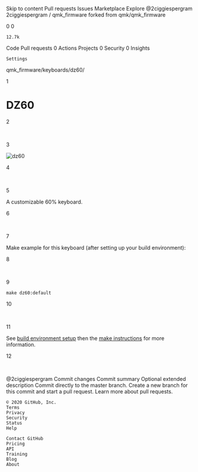 
Skip to content
Pull requests
Issues
Marketplace
Explore
@2ciggiespergram
2ciggiespergram /
qmk_firmware
forked from qmk/qmk_firmware

0
0

    12.7k

Code
Pull requests 0
Actions
Projects 0
Security 0
Insights

    Settings

qmk_firmware/keyboards/dz60/

1

# DZ60

2

​

3

![dz60](https://cdn.shopify.com/s/files/1/1473/3902/files/1_6525343b-ee62-47e8-882a-05e316136a3f.jpg?v=1501657073)

4

​

5

A customizable 60% keyboard.

6

​

7

Make example for this keyboard (after setting up your build environment):

8

​

9

    make dz60:default

10

​

11

See [build environment setup](https://docs.qmk.fm/#/getting_started_build_tools) then the [make instructions](https://docs.qmk.fm/#/getting_started_make_guide) for more information.

12

​

@2ciggiespergram
Commit changes
Commit summary
Optional extended description
Commit directly to the master branch.
Create a new branch for this commit and start a pull request. Learn more about pull requests.

    © 2020 GitHub, Inc.
    Terms
    Privacy
    Security
    Status
    Help

    Contact GitHub
    Pricing
    API
    Training
    Blog
    About

